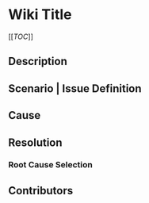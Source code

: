 # Wiki Title

[[_TOC_]]

## Description

## Scenario | Issue Definition

## Cause

## Resolution

### Root Cause Selection

<!---Use this section to show the Root Cause Tree selection that's appropriate in Service Desk for this issue. Examples:
- SR Root Cause Coding for this solution: VPN Gateway > Connection Object > How To > Didn't want to read documentation
- SR Root Cause Coding for this solution: Azure VPN Gateway > 3rd Party on-prem VPN Device Configuration > (Device Vendor) > BGP/Route/Policy > Misconfiguration
Please delete this comment block before you commit. -->

## Contributors

<!--
# Example Formatting (Delete this section to the end before you commit.)
<https://docs.microsoft.com/en-us/azure/devops/project/wiki/markdown-guidance?view=azure-devops>

# This is a H1 header
## This is a H2 header
### This is a H3 header
#### This is a H4 header
##### This is a H5 header

Add two spaces prior to the end of the line.(space, space)  
This adds space in between paragraphs.

> Single line quote
>> Nested
>> multiple line
>> quote

**_Bold, italicized text_**  
**~~Bold, strike-through text~~**

``` bash
$ sudo npm install vsoagent-installer -g  
```

| Heading 1 | Heading 2 | Heading 3 |  
|-----------|:-----------:|-----------:|  
| Cell A1 | Cell A2 | Cell A3 |  
| Cell B1 | Cell B2 | Cell B3<br/>second line of text | 

1. First item.
   - Item 1
   - Item 2
   - Item 3
1. Second item.
   - Nested item 1
   - Nested item 2
   - Nested item 3 

[Link Text](Link URL)

[text to display](/page-name#section-name)

Images:  
**All images need to be stored in the .attachments root folder and should start with "Anp" as a prefix.**
![Text](URL)

Relative path:
![Image alt text](/.attachments/image.png)  

Resize image:
![Image alt text](/.attachments/image.png =WIDTHxHEIGHT)  

To insert special characters, prefix with a \(backslash).

To insert a section of Reusable Text, you need to place the source text in the /.templates/ folder then reference like the following:  
::: template /.templates/CommonPages/PageToInsert
:::

-->
